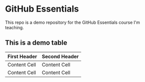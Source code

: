 # GitHub Essentials
This repo is a demo repository for the GitHub Essentials course I'm teaching.

## This is a demo table
| First Header  | Second Header |
| ------------- | ------------- |
| Content Cell  | Content Cell  |
| Content Cell  | Content Cell  |
